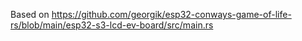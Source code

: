 Based on https://github.com/georgik/esp32-conways-game-of-life-rs/blob/main/esp32-s3-lcd-ev-board/src/main.rs
